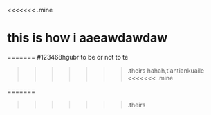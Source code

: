 <<<<<<< .mine
# this is how i aaeawdawdaw
=======
#123468hgubr   to be or not to te
>>>>>>> .theirs
hahah,tiantiankuaile
<<<<<<< .mine


=======


>>>>>>> .theirs
